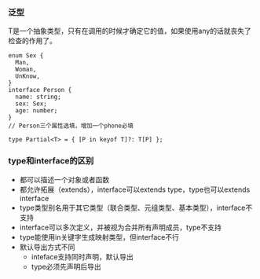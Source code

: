 ### 泛型
T是一个抽象类型，只有在调用的时候才确定它的值，如果使用any的话就丧失了检查的作用了。
```JS
enum Sex {
  Man,
  Woman,
  UnKnow,
}
interface Person {
  name: string;
  sex: Sex;
  age: number;
}
// Person三个属性选填，增加一个phone必填

type Partial<T> = { [P in keyof T]?: T[P] };
```

### type和interface的区别
- 都可以描述一个对象或者函数
- 都允许拓展（extends），interface可以extends type，type也可以extends interface
- type类型别名用于其它类型（联合类型、元组类型、基本类型），interface不支持
- interface可以多次定义，并被视为合并所有声明成员，type不支持
- type能使用in关键字生成映射类型，但interface不行
- 默认导出方式不同
    - inteface支持同时声明，默认导出
    - type必须先声明后导出